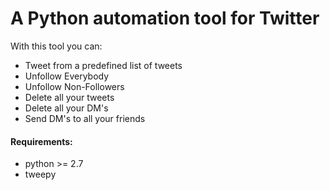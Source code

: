 <h1>A Python automation tool for Twitter</h1>

<p>With this tool you can:</p>

<ul>
    <li>Tweet from a predefined list of tweets</li>
    <li>Unfollow Everybody</li>
    <li>Unfollow Non-Followers</li>
    <li>Delete all your tweets</li>
    <li>Delete all your DM's</li>
    <li>Send DM's to all your friends</li>
</ul>

<h4>Requirements:</h4>
<ul>
	<li>python >= 2.7</li>
	<li>tweepy</li>
</ul>
